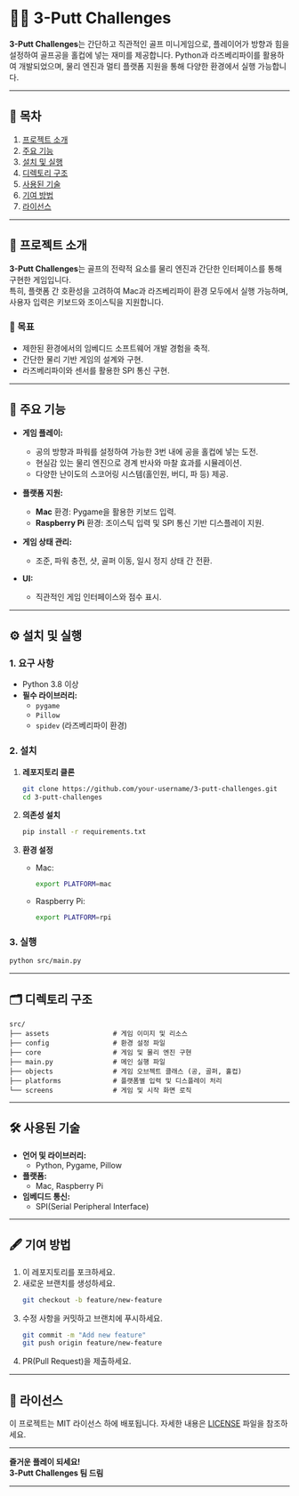 # 🏌️‍♂️ 3-Putt Challenges

**3-Putt Challenges**는 간단하고 직관적인 골프 미니게임으로, 플레이어가 방향과 힘을 설정하여 골프공을 홀컵에 넣는 재미를 제공합니다. Python과 라즈베리파이를 활용하여 개발되었으며, 물리 엔진과 멀티 플랫폼 지원을 통해 다양한 환경에서 실행 가능합니다.

---

## 📖 목차

1. [프로젝트 소개](#-프로젝트-소개)
2. [주요 기능](#-주요-기능)
3. [설치 및 실행](#-설치-및-실행)
4. [디렉토리 구조](#-디렉토리-구조)
5. [사용된 기술](#-사용된-기술)
6. [기여 방법](#️-기여-방법)
7. [라이선스](#️-라이선스)

---

## 🌟 프로젝트 소개

**3-Putt Challenges**는 골프의 전략적 요소를 물리 엔진과 간단한 인터페이스를 통해 구현한 게임입니다.  
특히, 플랫폼 간 호환성을 고려하여 Mac과 라즈베리파이 환경 모두에서 실행 가능하며, 사용자 입력은 키보드와 조이스틱을 지원합니다.

### 🎯 목표
- 제한된 환경에서의 임베디드 소프트웨어 개발 경험을 축적.
- 간단한 물리 기반 게임의 설계와 구현.
- 라즈베리파이와 센서를 활용한 SPI 통신 구현.

---

## 🔑 주요 기능

- **게임 플레이:**
  - 공의 방향과 파워를 설정하여 가능한 3번 내에 공을 홀컵에 넣는 도전.
  - 현실감 있는 물리 엔진으로 경계 반사와 마찰 효과를 시뮬레이션.
  - 다양한 난이도의 스코어링 시스템(홀인원, 버디, 파 등) 제공.

- **플랫폼 지원:**
  - **Mac** 환경: Pygame을 활용한 키보드 입력.
  - **Raspberry Pi** 환경: 조이스틱 입력 및 SPI 통신 기반 디스플레이 지원.

- **게임 상태 관리:**
  - 조준, 파워 충전, 샷, 골퍼 이동, 일시 정지 상태 간 전환.

- **UI:**
  - 직관적인 게임 인터페이스와 점수 표시.

---

## ⚙️ 설치 및 실행

### 1. 요구 사항
- Python 3.8 이상
- **필수 라이브러리:**
  - `pygame`
  - `Pillow`
  - `spidev` (라즈베리파이 환경)

### 2. 설치

1. **레포지토리 클론**
    ```bash
    git clone https://github.com/your-username/3-putt-challenges.git
    cd 3-putt-challenges
    ```

2. **의존성 설치**
    ```bash
    pip install -r requirements.txt
    ```

3. **환경 설정**
    - Mac:
      ```bash
      export PLATFORM=mac
      ```
    - Raspberry Pi:
      ```bash
      export PLATFORM=rpi
      ```

### 3. 실행

```bash
python src/main.py
```

---

## 🗂 디렉토리 구조

```
src/
├── assets                # 게임 이미지 및 리소스
├── config                # 환경 설정 파일
├── core                  # 게임 및 물리 엔진 구현
├── main.py               # 메인 실행 파일
├── objects               # 게임 오브젝트 클래스 (공, 골퍼, 홀컵)
├── platforms             # 플랫폼별 입력 및 디스플레이 처리
└── screens               # 게임 및 시작 화면 로직
```

---

## 🛠 사용된 기술

- **언어 및 라이브러리:**
  - Python, Pygame, Pillow
- **플랫폼:**
  - Mac, Raspberry Pi
- **임베디드 통신:**
  - SPI(Serial Peripheral Interface)

---

## 🖋️ 기여 방법

1. 이 레포지토리를 포크하세요.
2. 새로운 브랜치를 생성하세요.
    ```bash
    git checkout -b feature/new-feature
    ```
3. 수정 사항을 커밋하고 브랜치에 푸시하세요.
    ```bash
    git commit -m "Add new feature"
    git push origin feature/new-feature
    ```
4. PR(Pull Request)을 제출하세요.

---

## 📝 라이선스

이 프로젝트는 MIT 라이선스 하에 배포됩니다. 자세한 내용은 [LICENSE](./LICENSE) 파일을 참조하세요.

---

**즐거운 플레이 되세요!**  
**3-Putt Challenges 팀 드림**

--- 
